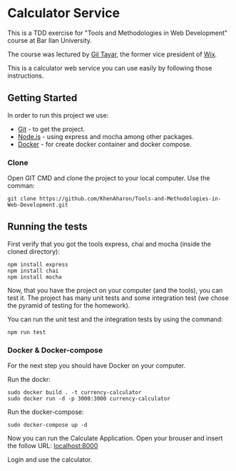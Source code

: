 # Calculator Service

This is a TDD exercise for "Tools and Methodologies in Web Development" course at Bar Ilan University.

The course was lectured by [Gil Tayar](http://www.GitHub.com/GilTayar), the former vice president of [Wix](https://www.wix.com/).

This is a calculator web service you can use easily by following those instructions.

## Getting Started

In order to run this project we use:

* [Git](https://maven.apache.org/) - to get the project.
* [Node.js](http://www.dropwizard.io/1.0.2/docs/) - using express and mocha among other packages.
* [Docker](https://maven.apache.org/) - for create docker container and docker compose.


### Clone

Open GIT CMD and clone the project to your local computer.
Use the comman:
```
git clone https://github.com/KhenAharon/Tools-and-Methodologies-in-Web-Development.git
```

## Running the tests
First verify that you got the tools express, chai and mocha (inside the cloned directory):
```
npm install express
npm install chai
npm install mocha
```
Now, that you have the project on your computer (and the tools), you can test it.
The project has many unit tests and some integration test (we chose the pyramid of testing for the homework).

You can run the unit test and the integration tests by using the command:
```
npm run test
```

### Docker & Docker-compose

For the next step you should have Docker on your computer.

Run the dockr:
```
sudo docker build . -t currency-calculator
sudo docker run -d -p 3000:3000 currency-calculator
```

Run the docker-compose:
```
sudo docker-compose up -d
```

Now you can run the Calculate Application. Open your brouser and insert the follow URL:
 [localhost:8000](http://localhost:8000/login) 

Login and use the calculator.
